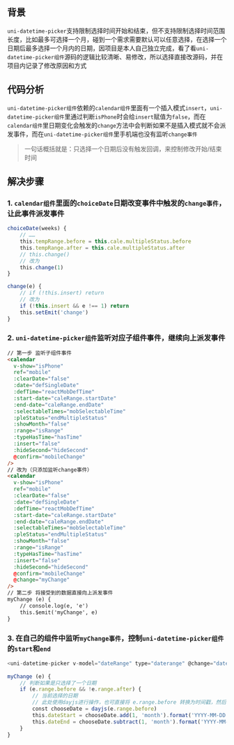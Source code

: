 
## 背景

`uni-datetime-picker`支持限制选择时间开始和结束，但不支持限制选择时间范围长度，比如最多可选择一个月，碰到一个需求需要默认可以任意选择，在选择一个日期后最多选择一个月内的日期，因项目是本人自己独立完成，看了看`uni-datetime-picker组件`源码的逻辑比较清晰、易修改，所以选择直接改源码，并在项目内记录了修改原因和方式

## 代码分析

`uni-datetime-picker组件`依赖的`calendar组件`里面有一个插入模式`insert`，`uni-datetime-picker组件`里通过判断`isPhone`时会给`insert`赋值为`false`，而在`calendar组件`里日期变化会触发的`change`方法中会判断如果不是插入模式就不会派发事件，而在`uni-datetime-picker组件`里手机端也没有监听`change事件`

> 一句话概括就是：只选择一个日期后没有触发回调，来控制修改开始/结束时间

## 解决步骤

### 1. `calendar组件`里面的`choiceDate`日期改变事件中触发的`change事件`，让此事件派发事件

``` js
choiceDate(weeks) {
    // ……
    this.tempRange.before = this.cale.multipleStatus.before
    this.tempRange.after = this.cale.multipleStatus.after
    // this.change()
    // 改为
    this.change(1)
}

change(e) {
    // if (!this.insert) return 
    // 改为
    if (!this.insert && e !== 1) return
    this.setEmit('change')
}
```
### 2. `uni-datetime-picker组件`监听对应子组件事件，继续向上派发事件

``` html
// 第一步 监听子组件事件
<calendar 
  v-show="isPhone" 
  ref="mobile" 
  :clearDate="false" 
  :date="defSingleDate" 
  :defTime="reactMobDefTime"
  :start-date="caleRange.startDate"
  :end-date="caleRange.endDate"
  :selectableTimes="mobSelectableTime"
  :pleStatus="endMultipleStatus"
  :showMonth="false"
  :range="isRange"
  :typeHasTime="hasTime"
  :insert="false"
  :hideSecond="hideSecond" 
  @confirm="mobileChange"
/>
// 改为（只添加监听change事件）
<calendar
  v-show="isPhone"
  ref="mobile" 
  :clearDate="false" 
  :date="defSingleDate" 
  :defTime="reactMobDefTime"
  :start-date="caleRange.startDate" 
  :end-date="caleRange.endDate" 
  :selectableTimes="mobSelectableTime"
  :pleStatus="endMultipleStatus" 
  :showMonth="false" 
  :range="isRange" 
  :typeHasTime="hasTime" 
  :insert="false"
  :hideSecond="hideSecond" 
  @confirm="mobileChange"
  @change="myChange" 
/>
// 第二步 将接受到的数据直接向上派发事件
myChange (e) {
    // console.log(e, 'e')
    this.$emit('myChange', e)
}
```

### 3. 在自己的组件中监听`myChange事件`，控制`uni-datetime-picker组件`的`start`和`end`

``` js
<uni-datetime-picker v-model="dateRange" type="daterange" @change="dateRangeChange" @myChange="myChange" :start="dateStart" :end="dateEnd">
​
myChange (e) {
    // 判断如果是只选择了一个日期
    if (e.range.before && !e.range.after) {
        // 当前选择的日期
        // 此处使用dayjs进行操作，也可直接将 e.range.before 转换为时间戳，然后再计算对应的毫秒数进行复制，uni-datetime-picker组件 直接接收时间戳
        const chooseDate = dayjs(e.range.before)
        this.dateStart = chooseDate.add(1, 'month').format('YYYY-MM-DD')
        this.dateEnd = chooseDate.subtract(1, 'month').format('YYYY-MM-DD')
    }
}
```

